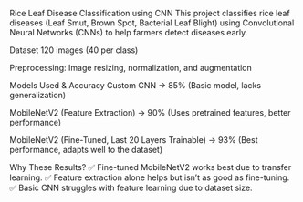 Rice Leaf Disease Classification using CNN
This project classifies rice leaf diseases (Leaf Smut, Brown Spot, Bacterial Leaf Blight) using Convolutional Neural Networks (CNNs) to help farmers detect diseases early.

Dataset
120 images (40 per class)

Preprocessing: Image resizing, normalization, and augmentation

Models Used & Accuracy
Custom CNN → 85% (Basic model, lacks generalization)

MobileNetV2 (Feature Extraction) → 90% (Uses pretrained features, better performance)

MobileNetV2 (Fine-Tuned, Last 20 Layers Trainable) → 93% (Best performance, adapts well to the dataset)

Why These Results?
✅ Fine-tuned MobileNetV2 works best due to transfer learning.
✅ Feature extraction alone helps but isn’t as good as fine-tuning.
✅ Basic CNN struggles with feature learning due to dataset size.
